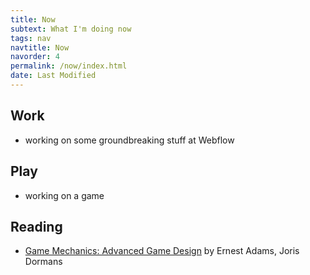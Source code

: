```yaml
---
title: Now
subtext: What I'm doing now
tags: nav
navtitle: Now
navorder: 4
permalink: /now/index.html
date: Last Modified
---
```


## Work

- working on some groundbreaking stuff at Webflow

## Play

- working on a game

## Reading

- [Game Mechanics: Advanced Game Design](https://www.goodreads.com/book/show/13705461-game-mechanics) by Ernest Adams, Joris Dormans

